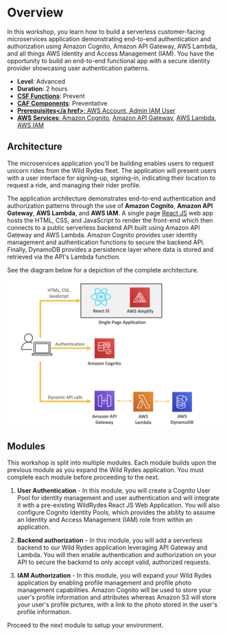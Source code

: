 # Overview

In this workshop, you learn how to build a serverless customer-facing microservices application demonstrating end-to-end authentication and authorization using Amazon Cognito, Amazon API Gateway, AWS Lambda, and all things AWS Identity and Access Management (IAM). You have the opportunity to build an end-to-end functional app with a secure identity provider showcasing user authentication patterns. 

* **Level**: Advanced
* **Duration**: 2 hours
* **<a href="https://www.nist.gov/cyberframework/online-learning/components-framework" target="_blank">CSF Functions</a>**: Prevent
* **<a href="https://d0.awsstatic.com/whitepapers/AWS_CAF_Security_Perspective.pdf" target="_blank">CAF Components</a>**: Preventative
* **<a href="https://awssecworkshops.com/getting-started/" target="_blank">Prerequisites</a href>**: AWS Account, Admin IAM User
* **AWS Services**: <a href="https://aws.amazon.com/cognito/" target="_blank">Amazon Cognito</a>, <a href="https://aws.amazon.com/api-gateway/" target="_blank">Amazon API Gateway</a>, <a href="https://aws.amazon.com/lambda/" target="_blank">AWS Lambda</a>, <a href="https://aws.amazon.com/iam/" target="_blank">AWS IAM</a>

## Architecture

The microservices application you'll be building enables users to request unicorn rides from the Wild Rydes fleet. The application will present users with a user interface for signing-up, signing-in, indicating their location to request a ride, and managing their rider profile.

The application architecture demonstrates end-to-end authentication and authorization patterns through the use of **Amazon Cognito**, **Amazon API Gateway**, **AWS Lambda**, and **AWS IAM**. A single page <a href="https://reactjs.org/" target="_blank">React JS</a> web app hosts the HTML, CSS, and JavaScript to render the front-end which then connects to a public serverless backend API built using Amazon API Gateway and AWS Lambda. Amazon Cognito provides user identity management and authentication functions to secure the backend API. Finally, DynamoDB provides a persistence layer where data is stored and retrieved via the API's Lambda function.

See the diagram below for a depiction of the complete architecture.

![Wild Rydes Web Application Architecture](./images/wildrydes-complete-architecture.png)

## Modules

This workshop is split into multiple modules. Each module builds upon the previous module as you expand the Wild Rydes application. You must complete each module before proceeding to the next.

1. **User Authentication** - In this module, you will create a Cognito User Pool for identity management and user authentication and will integrate it with a pre-existing WildRydes React JS Web Application. You will also configure Cognito Identity Pools, which provides the ability to assume an Identity and Access Management (IAM) role from within an application.

2. **Backend authorization** - In this module, you will add a serverless backend to our Wild Rydes application leveraging API Gateway and Lambda. You will then enable authentication and authorization on your API to secure the backend to only accept valid, authorized requests.

3. **IAM Authorization** - In this module, you will expand your Wild Rydes application by enabling profile management and profile photo management capabilities. Amazon Cognito will be used to store your user's profile information and attributes whereas Amazon S3 will store your user's profile pictures, with a link to the photo stored in the user's profile information.

Proceed to the next module to setup your environment.

